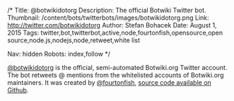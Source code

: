 /*
Title: @botwikidotorg
Description: The official Botwiki Twitter bot.
Thumbnail: /content/bots/twitterbots/images/botwikidotorg.png
Link: http://twitter.com/botwikidotorg
Author: Stefan Bohacek
Date: August 1, 2015
Tags: twitter,bot,twitterbot,active,node,fourtonfish,opensource,open source,node.js,nodejs,node,retweet,white list

Nav: hidden
Robots: index,follow
*/

[@botwikidotorg](https://twitter.com/botwikidotorg) is the official, semi-automated Botwiki.org Twitter account. The bot retweets @ mentions from the whitelisted accounts of Botwiki.org maintainers. It was created by [@fourtonfish](https://twitter.com/fourtonfish), [source code available on Github](https://github.com/botwiki/community-retweet-bot).
